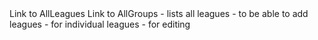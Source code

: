 <App>
	<Nav>
	<Footer>
  <LandingContainer>
    <Intro>
      <UserAuthForm>
    <UserDashContainer>
      Link to AllLeagues
      Link to AllGroups
      <UserLeagues>
      <UserGroups>
    <AllLeagues>	- lists all leagues
      <LeagueForm> - to be able to add leagues
    <LeagueContainer> - for individual leagues
      <LeagueForm> - for editing
      <Messageboard>
      <Rules/Scoreboard>
      <GamesList>
      <Picks>
    <AllGroups>
      <GroupForm>
    <GroupContainer>
      <GroupForm>
      <Messageboard>